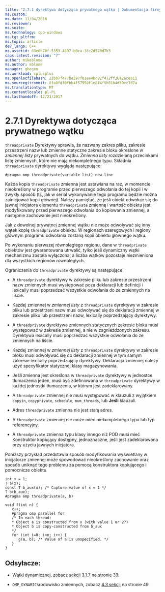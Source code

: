 ```yaml
---
title: "2.7.1 dyrektywa dotycząca prywatnego wątku | Dokumentacja firmy Microsoft"
ms.custom: 
ms.date: 11/04/2016
ms.reviewer: 
ms.suite: 
ms.technology: cpp-windows
ms.tgt_pltfrm: 
ms.topic: article
dev_langs: C++
ms.assetid: 08e0b70f-5359-4607-b0ca-38c2d570d7b3
caps.latest.revision: "7"
author: mikeblome
ms.author: mblome
manager: ghogen
ms.workload: cplusplus
ms.openlocfilehash: 22bb7f477be397f01ee4bd82f472ff26a26ce811
ms.sourcegitcommit: 8fa8fdf0fbb4f57950f1e8f4f9b81b4d39ec7d7a
ms.translationtype: MT
ms.contentlocale: pl-PL
ms.lasthandoff: 12/21/2017
---
```

# <a name="271-threadprivate-directive"></a>2.7.1 Dyrektywa dotycząca prywatnego wątku
`threadprivate` Dyrektywy sprawia, że nazwany zakres pliku, zakresie przestrzeni nazw lub zmienne statyczne zakresie bloku określone w *zmiennej listy* prywatnych do wątku. *Zmienna listy* rozdzielaną przecinkami listę zmiennych, które nie mają niekompletnego typu. Składnia `threadprivate` dyrektywy wygląda następująco:  
  
```  
#pragma omp threadprivate(variable-list) new-line  
```  
  
 Każda kopia `threadprivate` zmienna jest ustawiana na raz, w momencie nieokreślony w programie przed pierwszego odwołania do tej kopii i w zwykły sposób (tj., jak w serial wykonywanie tego programu będzie można zainicjować kopii głównej). Należy pamiętać, że jeśli obiekt odwołuje się do jawnej inicjatora elementu `threadprivate` zmienną i wartość obiektu jest modyfikowany przed pierwszego odwołania do kopiowania zmiennej, a następnie zachowanie jest nieokreślony.  
  
 Jak z dowolnej prywatnej zmiennej wątku nie może odwoływać się inny wątek kopię `threadprivate` obiektu. W regionach szeregowych i regiony głównym programu odwołania zostaną kopii obiektu głównego wątku.  
  
 Po wykonaniu pierwszej równoległego regionu, dane w `threadprivate` obiektów jest gwarantowana utrwalić, tylko jeśli dynamiczny wątki mechanizmu została wyłączona, a liczba wątków pozostaje niezmieniona dla wszystkich regionów równoległych.  
  
 Ograniczenia do `threadprivate` dyrektywy są następujące:  
  
-   A `threadprivate` dyrektywy w zakresie pliku lub zakresie przestrzeni nazw zmiennych musi występować poza deklaracji lub definicji i lexically musi poprzedzać wszystkie odwołania do ze zmiennych na liście.  
  
-   Każdej zmiennej w *zmiennej listy* z `threadprivate` dyrektywy w zakresie pliku lub przestrzeni nazw musi odwoływać się do deklaracji zmiennej w zakresie pliku lub przestrzeni nazw, lexically poprzedzający dyrektywy.  
  
-   A `threadprivate` dyrektywa zmiennych statycznych zakresie bloku musi występować w zakresie zmiennej, a nie w zagnieżdżonych zakresu. Dyrektywa lexically musi poprzedzać wszystkie odwołania do ze zmiennych na liście.  
  
-   Każdej zmiennej w *zmiennej listy* z `threadprivate` dyrektywy w zakresie bloku musi odwoływać się do deklaracji zmiennej w tym samym zakresie lexically poprzedzający dyrektywy. Deklaracja zmiennej należy użyć specyfikator statycznej klasy magazynowania.  
  
-   Jeśli zmienna jest określona w `threadprivate` dyrektywy w jednostce tłumaczenia jeden, musi być zdefiniowana w `threadprivate` dyrektywy w każdej jednostki tłumaczenia, w którym jest zadeklarowany.  
  
-   A `threadprivate` zmiennej nie musi występować w klauzuli z wyjątkiem `copyin`, `copyprivate`, `schedule`, `num_threads`, lub **Jeśli** klauzuli.  
  
-   Adres `threadprivate` zmienna nie jest stałą adres.  
  
-   A `threadprivate` zmiennej nie może mieć niekompletnego typu lub typ referencyjny.  
  
-   A `threadprivate` zmienna typu klasy innego niż POD musi mieć Konstruktor kopiujący dostępny, jednoznaczne, jeśli jest zadeklarowana przy użyciu jawnych inicjatora.  
  
 Poniższy przykład przedstawia sposób modyfikowania wyświetlany w inicjatorze zmiennej może spowodować nieokreślony zachowanie oraz sposób uniknąć tego problemu za pomocą konstruktora kopiującego i pomocnicze obiektu.  
  
```  
int x = 1;  
T a(x);  
const T b_aux(x); /* Capture value of x = 1 */  
T b(b_aux);  
#pragma omp threadprivate(a, b)  
  
void f(int n) {  
   x++;  
   #pragma omp parallel for  
   /* In each thread:  
   * Object a is constructed from x (with value 1 or 2?)  
   * Object b is copy-constructed from b_aux  
   */  
   for (int i=0; i<n; i++) {  
      g(a, b); /* Value of a is unspecified. */  
   }  
}  
```  
  
## <a name="cross-references"></a>Odsyłacze:  
  
-   Wątki dynamicznej, zobacz [sekcji 3.1.7](../../parallel/openmp/3-1-7-omp-set-dynamic-function.md) na stronie 39.  
  
-   `OMP_DYNAMIC`środowisko zmiennych, zobacz [4.3 sekcji](../../parallel/openmp/4-3-omp-dynamic.md) na stronie 49.